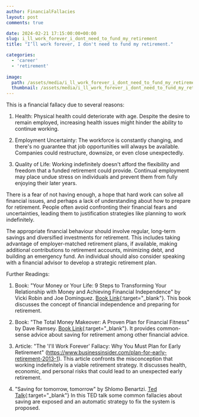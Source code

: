 ```yaml
---
author: FinancialFallacies
layout: post
comments: true

date: 2024-02-21 17:15:00:00+00:00  
slug: i_ll_work_forever_i_dont_need_to_fund_my_retirement
title: "I’ll work forever, I don't need to fund my retirement."

categories:
  - 'career'
  - 'retirement'
  
image:
  path: /assets/media/i_ll_work_forever_i_dont_need_to_fund_my_retirement.jpg
  thumbnail: /assets/media/i_ll_work_forever_i_dont_need_to_fund_my_retirement.jpg
---
```


This is a financial fallacy due to several reasons:

1. Health: Physical health could deteriorate with age. Despite the desire to remain employed, increasing health issues might hinder the ability to continue working. 

2. Employment Uncertainty: The workforce is constantly changing, and there's no guarantee that job opportunities will always be available. Companies could restructure, downsize, or even close unexpectedly. 

3. Quality of Life: Working indefinitely doesn't afford the flexibility and freedom that a funded retirement could provide. Continual employment may place undue stress on individuals and prevent them from fully enjoying their later years. 

There is a fear of not having enough, a hope that hard work can solve all financial issues, and perhaps a lack of understanding about how to prepare for retirement. People often avoid confronting their financial fears and uncertainties, leading them to justification strategies like planning to work indefinitely.

The appropriate financial behaviour should involve regular, long-term savings and diversified investments for retirement. This includes taking advantage of employer-matched retirement plans, if available, making additional contributions to retirement accounts, minimizing debt, and building an emergency fund. An individual should also consider speaking with a financial advisor to develop a strategic retirement plan.

Further Readings:

1. Book: "Your Money or Your Life: 9 Steps to Transforming Your Relationship with Money and Achieving Financial Independence" by Vicki Robin and Joe Dominguez. [Book Link](https://www.amazon.com/Your-Money-Life-Transforming-Relationship/dp/0143115766/ref=nosim?tag=financialfall-20){:target="_blank"}. This book discusses the concept of financial independence and preparing for retirement.

2. Book: "The Total Money Makeover: A Proven Plan for Financial Fitness" by Dave Ramsey. [Book Link](https://www.amazon.com/Total-Money-Makeover-Classic-Financial/dp/1595555277/ref=nosim?tag=financialfall-20){:target="_blank"}. It provides common-sense advice about saving for retirement among other financial advice.

3. Article: "The 'I'll Work Forever' Fallacy: Why You Must Plan for Early Retirement" (https://www.businessinsider.com/plan-for-early-retirement-2013-1). This article confronts the misconception that working indefinitely is a viable retirement strategy. It discusses health, economic, and personal risks that could lead to an unexpected early retirement.

4. "Saving for tomorrow, tomorrow" by Shlomo Benartzi. [Ted Talk](https://www.ted.com/talks/shlomo_benartzi_saving_for_tomorrow_tomorrow?language=en){:target="_blank"}
In this TED talk some common fallacies about saving are exposed and an automatic strategy to fix the system is proposed.

